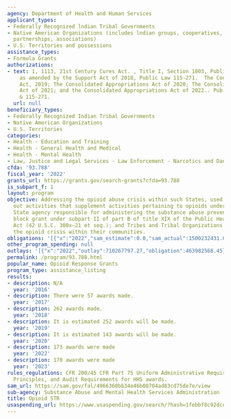 ```yaml
---
agency: Department of Health and Human Services
applicant_types:
- Federally Recognized lndian Tribal Governments
- Native American Organizations (includes lndian groups, cooperatives, corporations,
  partnerships, associations)
- U.S. Territories and possessions
assistance_types:
- Formula Grants
authorizations:
- text: 1, 1113, 21st Century Cures Act. , Title I, Section 1003, Public Law 114-255,
    as amended by the Support Act of 2018, Public Law 115-271.  The Continuing Appropriations
    Act, 2019; The Consolidated Appropriations Act of 2020; The Consolidated Appropriations
    Act of 2021; and the Consolidated Appropriations Act of 2022.. Pub. L. 114-255
    & 115-271.
  url: null
beneficiary_types:
- Federally Recognized Indian Tribal Governments
- Native American Organizations
- U.S. Territories
categories:
- Health - Education and Training
- Health - General Health and Medical
- Health - Mental Health
- Law, Justice and Legal Services - Law Enforcement - Narcotics and Dangerous Drugs
cfda: '93.788'
fiscal_year: '2022'
grants_url: https://grants.gov/search-grants?cfda=93.788
is_subpart_f: 1
layout: program
objective: Addressing the opioid abuse crisis within such States, used for carrying
  out activities that supplement activities pertaining to opioids undertaken by the
  State agency responsible for administering the substance abuse prevention and treatment
  block grant under subpart II of part B of title XIX of the Public Health Service
  Act (42 U.S.C. 300x–21 et seq.); and Tribes and Tribal Organizations to address
  the opioid crisis within their communities.
obligations: '[{"x":"2022","sam_estimate":0.0,"sam_actual":1500232431.0,"usa_spending_actual":148928125.78},{"x":"2023","sam_estimate":1523601458.0,"sam_actual":0.0,"usa_spending_actual":250348025.84},{"x":"2024","sam_estimate":0.0,"sam_actual":0.0,"usa_spending_actual":1416551968.69}]'
other_program_spending: null
outlays: '[{"x":"2022","outlay":710267797.27,"obligation":463982568.45},{"x":"2023","outlay":86781551.97,"obligation":20759283.0},{"x":"2024","outlay":1316178427.52,"obligation":1560648905.96}]'
permalink: /program/93.788.html
popular_name: Opioid Response Grants
program_type: assistance_listing
results:
- description: N/A
  year: '2016'
- description: There were 57 awards made.
  year: '2017'
- description: 262 awards made.
  year: '2018'
- description: It is estimated 252 awards will be made.
  year: '2019'
- description: It is estimated 143 awards will be made.
  year: '2020'
- description: 173 awards were made
  year: '2022'
- description: 170 awards were made
  year: '2023'
rules_regulations: CFR 200/45 CFR Part 75 Uniform Administrative Requirements, Cost
  Principles, and Audit Requirements for HHS awards.
sam_url: https://sam.gov/fal/4966360bb34e46b08704ad83cd75de7e/view
sub-agency: Substance Abuse and Mental Health Services Administration
title: Opioid STR
usaspending_url: https://www.usaspending.gov/search/?hash=1febbf8c92dcd64dbd158d380776121a
---
```

